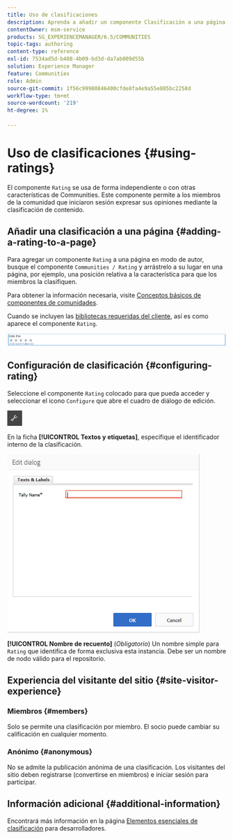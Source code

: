 ```yaml
---
title: Uso de clasificaciones
description: Aprenda a añadir un componente Clasificación a una página que permita a los miembros de la comunidad que han iniciado sesión expresar sus opiniones clasificando el contenido.
contentOwner: msm-service
products: SG_EXPERIENCEMANAGER/6.5/COMMUNITIES
topic-tags: authoring
content-type: reference
exl-id: 7534ad5d-b408-4b09-bd3d-da7ab009d55b
solution: Experience Manager
feature: Communities
role: Admin
source-git-commit: 1f56c99980846400cfde8fa4e9a55e885bc2258d
workflow-type: tm+mt
source-wordcount: '219'
ht-degree: 1%

---
```


# Uso de clasificaciones {#using-ratings}

El componente `Rating` se usa de forma independiente o con otras características de Communities. Este componente permite a los miembros de la comunidad que iniciaron sesión expresar sus opiniones mediante la clasificación de contenido.

## Añadir una clasificación a una página {#adding-a-rating-to-a-page}

Para agregar un componente `Rating` a una página en modo de autor, busque el componente `Communities / Rating` y arrástrelo a su lugar en una página, por ejemplo, una posición relativa a la característica para que los miembros la clasifiquen.

Para obtener la información necesaria, visite [Conceptos básicos de componentes de comunidades](basics.md).

Cuando se incluyen las [bibliotecas requeridas del cliente](rating-basics.md#essentials-for-client-side), así es como aparece el componente `Rating`.

![clasificación](assets/rating.png)

## Configuración de clasificación {#configuring-rating}

Seleccione el componente `Rating` colocado para que pueda acceder y seleccionar el icono `Configure` que abre el cuadro de diálogo de edición.

![configurar-nuevo](assets/configure-new.png)

En la ficha **[!UICONTROL Textos y etiquetas]**, especifique el identificador interno de la clasificación.

![nombreDeRegistro](assets/tallyname.png)

**[!UICONTROL Nombre de recuento]**
(*Obligatorio*) Un nombre simple para `Rating` que identifica de forma exclusiva esta instancia. Debe ser un nombre de nodo válido para el repositorio.

## Experiencia del visitante del sitio {#site-visitor-experience}

### Miembros {#members}

Solo se permite una clasificación por miembro. El socio puede cambiar su calificación en cualquier momento.

### Anónimo {#anonymous}

No se admite la publicación anónima de una clasificación. Los visitantes del sitio deben registrarse (convertirse en miembros) e iniciar sesión para participar.

## Información adicional {#additional-information}

Encontrará más información en la página [Elementos esenciales de clasificación](rating-basics.md) para desarrolladores.
